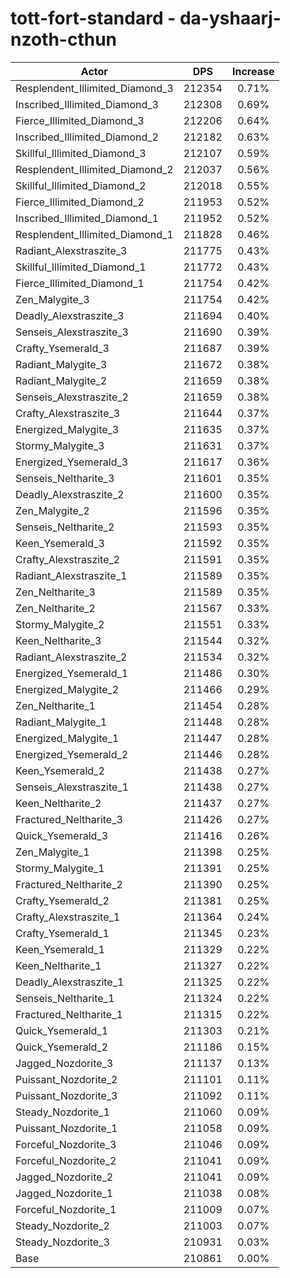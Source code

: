 # tott-fort-standard - da-yshaarj-nzoth-cthun
| Actor | DPS | Increase |
|---|:---:|:---:|
|Resplendent_Illimited_Diamond_3|212354|0.71%|
|Inscribed_Illimited_Diamond_3|212308|0.69%|
|Fierce_Illimited_Diamond_3|212206|0.64%|
|Inscribed_Illimited_Diamond_2|212182|0.63%|
|Skillful_Illimited_Diamond_3|212107|0.59%|
|Resplendent_Illimited_Diamond_2|212037|0.56%|
|Skillful_Illimited_Diamond_2|212018|0.55%|
|Fierce_Illimited_Diamond_2|211953|0.52%|
|Inscribed_Illimited_Diamond_1|211952|0.52%|
|Resplendent_Illimited_Diamond_1|211828|0.46%|
|Radiant_Alexstraszite_3|211775|0.43%|
|Skillful_Illimited_Diamond_1|211772|0.43%|
|Fierce_Illimited_Diamond_1|211754|0.42%|
|Zen_Malygite_3|211754|0.42%|
|Deadly_Alexstraszite_3|211694|0.40%|
|Senseis_Alexstraszite_3|211690|0.39%|
|Crafty_Ysemerald_3|211687|0.39%|
|Radiant_Malygite_3|211672|0.38%|
|Radiant_Malygite_2|211659|0.38%|
|Senseis_Alexstraszite_2|211659|0.38%|
|Crafty_Alexstraszite_3|211644|0.37%|
|Energized_Malygite_3|211635|0.37%|
|Stormy_Malygite_3|211631|0.37%|
|Energized_Ysemerald_3|211617|0.36%|
|Senseis_Neltharite_3|211601|0.35%|
|Deadly_Alexstraszite_2|211600|0.35%|
|Zen_Malygite_2|211596|0.35%|
|Senseis_Neltharite_2|211593|0.35%|
|Keen_Ysemerald_3|211592|0.35%|
|Crafty_Alexstraszite_2|211591|0.35%|
|Radiant_Alexstraszite_1|211589|0.35%|
|Zen_Neltharite_3|211589|0.35%|
|Zen_Neltharite_2|211567|0.33%|
|Stormy_Malygite_2|211551|0.33%|
|Keen_Neltharite_3|211544|0.32%|
|Radiant_Alexstraszite_2|211534|0.32%|
|Energized_Ysemerald_1|211486|0.30%|
|Energized_Malygite_2|211466|0.29%|
|Zen_Neltharite_1|211454|0.28%|
|Radiant_Malygite_1|211448|0.28%|
|Energized_Malygite_1|211447|0.28%|
|Energized_Ysemerald_2|211446|0.28%|
|Keen_Ysemerald_2|211438|0.27%|
|Senseis_Alexstraszite_1|211438|0.27%|
|Keen_Neltharite_2|211437|0.27%|
|Fractured_Neltharite_3|211426|0.27%|
|Quick_Ysemerald_3|211416|0.26%|
|Zen_Malygite_1|211398|0.25%|
|Stormy_Malygite_1|211391|0.25%|
|Fractured_Neltharite_2|211390|0.25%|
|Crafty_Ysemerald_2|211381|0.25%|
|Crafty_Alexstraszite_1|211364|0.24%|
|Crafty_Ysemerald_1|211345|0.23%|
|Keen_Ysemerald_1|211329|0.22%|
|Keen_Neltharite_1|211327|0.22%|
|Deadly_Alexstraszite_1|211325|0.22%|
|Senseis_Neltharite_1|211324|0.22%|
|Fractured_Neltharite_1|211315|0.22%|
|Quick_Ysemerald_1|211303|0.21%|
|Quick_Ysemerald_2|211186|0.15%|
|Jagged_Nozdorite_3|211137|0.13%|
|Puissant_Nozdorite_2|211101|0.11%|
|Puissant_Nozdorite_3|211092|0.11%|
|Steady_Nozdorite_1|211060|0.09%|
|Puissant_Nozdorite_1|211058|0.09%|
|Forceful_Nozdorite_3|211046|0.09%|
|Forceful_Nozdorite_2|211041|0.09%|
|Jagged_Nozdorite_2|211041|0.09%|
|Jagged_Nozdorite_1|211038|0.08%|
|Forceful_Nozdorite_1|211009|0.07%|
|Steady_Nozdorite_2|211003|0.07%|
|Steady_Nozdorite_3|210931|0.03%|
|Base|210861|0.00%|
